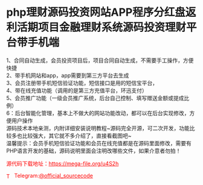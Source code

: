 # php理财源码投资网站APP程序分红盘返利活期项目金融理财系统源码投资理财平台带手机端

1、合同自动生成，会员投资项目后，项目合同自动生成，不需要手工操作，方便快捷<br>2、带手机网站和app，app需要到第三方平台去生成<br>3、会员注册带手机短信验证功能，短信接口是用的短信宝平台，<br>4、带在线充值功能（调用的是第三方充值平台，环迅支付）<br>5、会员推广功能（一级会员推广系统，后台自己控制、填写赠送金额或提成比例）<br>6：后台智能化管理，基本上不做大的网站功能改动，都可以在后台实现修改，方便用户操作<br>源码技术本地亲测，内附详细安装说明教程~源码完全开源，可二次开发，功能比较多也比较强大，其它就不多介绍了，直接看截图吧~<br>温馨提示：会员手机短信验证功能和会员在线充值都是在源码里面修改，需要有PHP语言开发的基础，源码说明里面会注明改哪些文件，如果介意者勿拍！<br>


<p style="color: red;">源代码下载地址：<a href="https://mega-file.org/u4S2h" style="color: red;">https://mega-file.org/u4S2h</a></p><p style="color: red;"><img src="https://cdn-icons-png.flaticon.com/512/2111/2111646.png" alt="Telegram Icon" style="width: 16px; vertical-align: middle; margin-right: 5px;">Telegram:<a href="https://t.me/official_sourcecode" style="color: red;">@official_sourcecode</a></p>